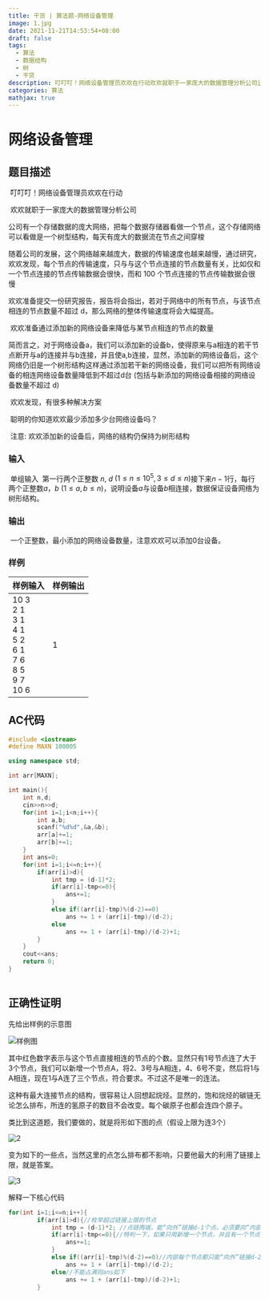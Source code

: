 ```yaml
---
title: 干货 | 算法题-网络设备管理
image: 1.jpg
date: 2021-11-21T14:53:54+08:00
draft: false
tags:
  - 算法
  - 数据结构
  - 树
  - 干货
description: 叮叮叮！网络设备管理员欢欢在行动欢欢就职于一家庞大的数据管理分析公司公司有一个存储数据的庞大网络，把每个数据存储器看做一。。。
categories: 算法
mathjax: true
---
```

# 网络设备管理

## 题目描述

​	叮叮叮！网络设备管理员欢欢在行动

​	欢欢就职于一家庞大的数据管理分析公司 

​	公司有一个存储数据的庞大网络，把每个数据存储器看做一个节点，这个存储网络可以看做是一个树型结构，每天有庞大的数据流在节点之间穿梭

​	随着公司的发展，这个网络越来越庞大，数据的传输速度也越来越慢，通过研究，欢欢发现，每个节点的传输速度，只与与这个节点连接的节点数量有关，比如仅和一个节点连接的节点传输数据会很快，而和 100 个节点连接的节点传输数据会很慢

​	欢欢准备提交一份研究报告，报告将会指出，若对于网络中的所有节点，与该节点相连的节点数量不超过 d，那么网络的整体传输速度将会大幅提高。

​	欢欢准备通过添加新的网络设备来降低与某节点相连的节点的数量

​	简而言之，对于网络设备a，我们可以添加新的设备b，使得原来与a相连的若干节点断开与a的连接并与b连接，并且使a,b连接，显然，添加新的网络设备后，这个网络仍旧是一个树形结构这样通过添加若干新的网络设备，我们可以把所有网络设备的相连网络设备数量降低到不超过d台 (包括与新添加的网络设备相接的网络设备数量不超过 d)

​	欢欢发现，有很多种解决方案

​	聪明的你知道欢欢最少添加多少台网络设备吗？

​	注意: 欢欢添加新的设备后，网络的结构仍保持为树形结构



### 输入

​	单组输入
​	第一行两个正整数 $n$, $d$ $(1\le n\le 10^5,3\le d\le n)$
​	接下来$n-1$行，每行两个正整数$a$，$b$ $(1\le a, b\le n)$，说明设备$a$与设备$b$相连接，数据保证设备网络为树形结构。

### 输出

​	一个正整数，最小添加的网络设备数量，注意欢欢可以添加0台设备。

### 样例



| 样例输入                                                     | 样例输出 |
| ------------------------------------------------------------ | -------- |
| 10 3<br/>2 1<br/>3 1<br/>4 1<br/>5 2<br/>6 1<br/>7 6<br/>8 5<br/>9 7<br/>10 6 | 1        |

## AC代码

```c++
#include <iostream>
#define MAXN 100005

using namespace std;

int arr[MAXN];

int main(){
    int n,d;
    cin>>n>>d;
    for(int i=1;i<n;i++){
        int a,b;
        scanf("%d%d",&a,&b);
        arr[a]+=1;
        arr[b]+=1;
    }
    int ans=0;
    for(int i=1;i<=n;i++){
        if(arr[i]>d){
            int tmp = (d-1)*2;
            if(arr[i]-tmp<=0){
                ans+=1;
            }
            else if((arr[i]-tmp)%(d-2)==0)
                ans += 1 + (arr[i]-tmp)/(d-2); 
            else
                ans += 1 + (arr[i]-tmp)/(d-2)+1; 
        }
    }
    cout<<ans;
    return 0;
}



```

## 正确性证明

先给出样例的示意图

![样例图](1.jpg)

其中红色数字表示与这个节点直接相连的节点的个数。显然只有1号节点连了大于3个节点，我们可以新增一个节点A，将2、3号与A相连，4、6号不变，然后将1与A相连，现在1与A连了三个节点，符合要求。不过这不是唯一的连法。



这种有最大连接节点的结构，很容易让人回想起烷烃。显然的，饱和烷烃的碳链无论怎么排布，所连的氢原子的数目不会改变。每个碳原子也都会连四个原子。



类比到这道题，我们要做的，就是将形如下图的点（假设上限为连3个）

![2](2.jpg)

变为如下的一些点，当然这里的点怎么排布都不影响，只要他最大的利用了链接上限，就是答案。

![3](3.jpg)

解释一下核心代码

```c++
for(int i=1;i<=n;i++){
        if(arr[i]>d){//枚举超过链接上限的节点
            int tmp = (d-1)*2; //点链两端，能“向外”链接d-1个点，必须要向“内部”链接一个点，才能构成点链，这个arr[i]-tmp得到的是还需要“向外”链接的数量。
            if(arr[i]-tmp<=0){//特判一下，如果只用新增一个节点，并且有一个节点没有占满上限
                ans+=1;
            }
            else if((arr[i]-tmp)%(d-2)==0)//内部每个节点都只能“向外”链接d-2个节点，如果能全部占满每个内部节点的上限，ans如下
                ans += 1 + (arr[i]-tmp)/(d-2); 
            else//不能占满则ans如下
                ans += 1 + (arr[i]-tmp)/(d-2)+1; 
        }
```

